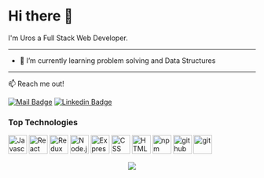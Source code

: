 # Hi there 👋

I'm Uros a Full Stack Web Developer.

_____

- 🌱 I’m currently learning problem solving and Data Structures
_____

:mailbox: Reach me out!

[![Mail Badge](https://img.shields.io/badge/-email-c0392b?style=flat&labelColor=c0392b&logo=gmail&logoColor=white)](mailto:urosivanovich@gmail.com)  [![Linkedin Badge](https://img.shields.io/badge/-connect-0e76a8?style=flat&labelColor=0e76a8&logo=linkedin&logoColor=white)](https://www.linkedin.com/in/uros-ivanovic/)


### Top Technologies

<img src="https://cdn.worldvectorlogo.com/logos/logo-javascript.svg" alt="Javascript" height="38"/>
<img src="https://cdn.worldvectorlogo.com/logos/react-2.svg" alt="React" height="38" />
<img src="https://cdn.worldvectorlogo.com/logos/redux.svg" alt="Redux" height="38" />
<img src="https://cdn.worldvectorlogo.com/logos/nodejs-icon.svg" alt="Node.js" height="38" />
<img src="https://cdn.worldvectorlogo.com/logos/express-109.svg" alt="Express" height="38" />
<img src="https://cdn.worldvectorlogo.com/logos/css-3.svg" alt="CSS" height="38" />
<img src="https://cdn.worldvectorlogo.com/logos/html-1.svg" alt="HTML" height="38" />
<img src="https://cdn.worldvectorlogo.com/logos/npm.svg" alt="npm" height="38" />
<img src="https://cdn.worldvectorlogo.com/logos/github-icon-1.svg" alt="github" height="38" />
<img src="https://cdn.worldvectorlogo.com/logos/git-icon.svg" alt="git" height="38" />



<p align="center">
  <img src="https://github-readme-stats.vercel.app/api?username=ivanovicuros&theme=tokyonight" />
 </p>
